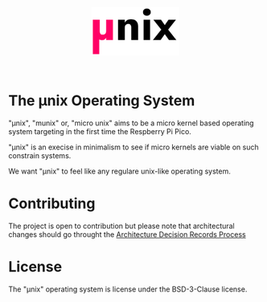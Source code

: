 <p align="center">
<img height="96" src="doc/brand.png"/>
</p>

</br>

# The **µnix** Operating System

"µnix", "munix" or, "micro unix" aims to be a micro kernel based operating system targeting in the first time the Respberry Pi Pico.

"µnix" is an execise in minimalism to see if micro kernels are viable on such constrain systems.

We want "µnix" to feel like any regulare unix-like operating system.

# Contributing

The project is open to contribution but please note that architectural changes should go throught the [Architecture Decision Records Process](adr/ADR00-record-architecture-decisions.md)

# License

The "µnix" operating system is license under the BSD-3-Clause license.
